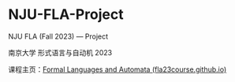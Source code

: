 # NJU-FLA-Project
NJU FLA (Fall 2023) — Project

南京大学 形式语言与自动机 2023 

课程主页：[Formal Languages and Automata (fla23course.github.io)](https://fla23course.github.io/)
